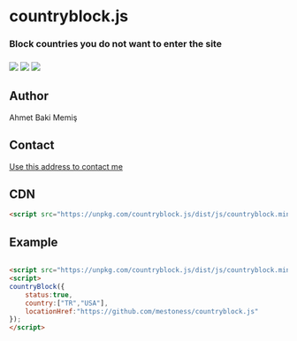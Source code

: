 # countryblock.js
###  Block countries you do not want to enter the site

### <p align="left"><img src="https://img.shields.io/github/license/mestoness/countryblock.js?style=for-the-badge"/> <img src="https://img.shields.io/npm/v/countryblock.js?style=for-the-badge"/>  <img src="https://img.shields.io/npm/dt/countryblock.js?style=for-the-badge"/> </p>
## Author 
Ahmet Baki Memiş
## Contact
<a href="mailto:contactmestoness@gmail.com">Use this address to contact me</a>

## CDN

```html
<script src="https://unpkg.com/countryblock.js/dist/js/countryblock.min.js"></script>
```
## Example
``` html

<script src="https://unpkg.com/countryblock.js/dist/js/countryblock.min.js"></script>
<script>
countryBlock({
	status:true,
	country:["TR","USA"],
	locationHref:"https://github.com/mestoness/countryblock.js"	
});
</script>

```
